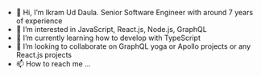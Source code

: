 - 👋 Hi, I’m Ikram Ud Daula. Senior Software Engineer with around 7 years of experience
- 👀 I’m interested in JavaScript, React.js, Node.js, GraphQL
- 🌱 I’m currently learning how to develop with TypeScript
- 💞️ I’m looking to collaborate on GraphQL yoga or Apollo projects or any React.js projects
- 📫 How to reach me ...

<!---
ikramhasib007/ikramhasib007 is a ✨ special ✨ repository because its `README.md` (this file) appears on your GitHub profile.
You can click the Preview link to take a look at your changes.
--->
